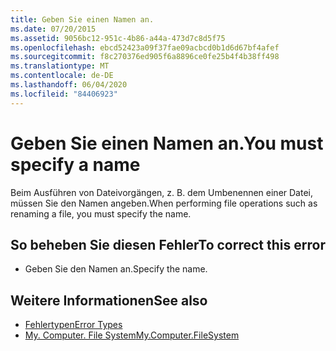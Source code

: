 ```yaml
---
title: Geben Sie einen Namen an.
ms.date: 07/20/2015
ms.assetid: 9056bc12-951c-4b86-a44a-473d7c8d5f75
ms.openlocfilehash: ebcd52423a09f37fae09acbcd0b1d6d67bf4afef
ms.sourcegitcommit: f8c270376ed905f6a8896ce0fe25b4f4b38ff498
ms.translationtype: MT
ms.contentlocale: de-DE
ms.lasthandoff: 06/04/2020
ms.locfileid: "84406923"
---
```

# <a name="you-must-specify-a-name"></a><span data-ttu-id="7284a-102">Geben Sie einen Namen an.</span><span class="sxs-lookup"><span data-stu-id="7284a-102">You must specify a name</span></span>
<span data-ttu-id="7284a-103">Beim Ausführen von Dateivorgängen, z. B. dem Umbenennen einer Datei, müssen Sie den Namen angeben.</span><span class="sxs-lookup"><span data-stu-id="7284a-103">When performing file operations such as renaming a file, you must specify the name.</span></span>  
  
## <a name="to-correct-this-error"></a><span data-ttu-id="7284a-104">So beheben Sie diesen Fehler</span><span class="sxs-lookup"><span data-stu-id="7284a-104">To correct this error</span></span>  
  
- <span data-ttu-id="7284a-105">Geben Sie den Namen an.</span><span class="sxs-lookup"><span data-stu-id="7284a-105">Specify the name.</span></span>  
  
## <a name="see-also"></a><span data-ttu-id="7284a-106">Weitere Informationen</span><span class="sxs-lookup"><span data-stu-id="7284a-106">See also</span></span>

- [<span data-ttu-id="7284a-107">Fehlertypen</span><span class="sxs-lookup"><span data-stu-id="7284a-107">Error Types</span></span>](../programming-guide/language-features/error-types.md)
- [<span data-ttu-id="7284a-108">My. Computer. File System</span><span class="sxs-lookup"><span data-stu-id="7284a-108">My.Computer.FileSystem</span></span>](xref:Microsoft.VisualBasic.FileIO.FileSystem)
